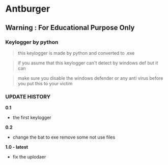 # Antburger
## Warning : For Educational Purpose Only
### Keylogger by python
> this keylogger is made by python and converted to .exe

> if you asume that this keylogger can't detect by windows def but it can

> make sure you disable the windows defender or any anti virus before you put this to your victim



### UPDATE HISTORY

**0.1**
- the first keylogger

**0.2**
- change the bat to exe remove some not use files

**1.0 - latest**
- fix the uplodaer

